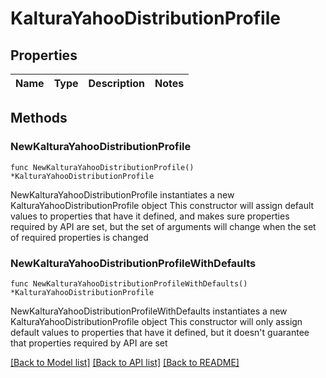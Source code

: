 # KalturaYahooDistributionProfile

## Properties

Name | Type | Description | Notes
------------ | ------------- | ------------- | -------------

## Methods

### NewKalturaYahooDistributionProfile

`func NewKalturaYahooDistributionProfile() *KalturaYahooDistributionProfile`

NewKalturaYahooDistributionProfile instantiates a new KalturaYahooDistributionProfile object
This constructor will assign default values to properties that have it defined,
and makes sure properties required by API are set, but the set of arguments
will change when the set of required properties is changed

### NewKalturaYahooDistributionProfileWithDefaults

`func NewKalturaYahooDistributionProfileWithDefaults() *KalturaYahooDistributionProfile`

NewKalturaYahooDistributionProfileWithDefaults instantiates a new KalturaYahooDistributionProfile object
This constructor will only assign default values to properties that have it defined,
but it doesn't guarantee that properties required by API are set


[[Back to Model list]](../README.md#documentation-for-models) [[Back to API list]](../README.md#documentation-for-api-endpoints) [[Back to README]](../README.md)


